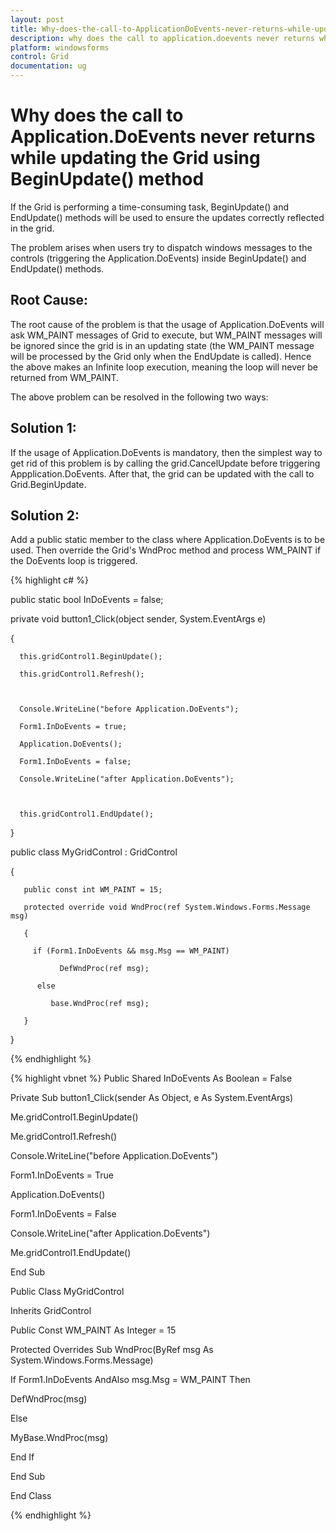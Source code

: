 ```yaml
---
layout: post
title: Why-does-the-call-to-ApplicationDoEvents-never-returns-while-updating-the-Grid-using-BeginUpdate-method | Windows Forms | Syncfusion
description: why does the call to application.doevents never returns while updating the grid using beginupdate() method
platform: windowsforms
control: Grid
documentation: ug
---
```


# Why does the call to Application.DoEvents never returns while updating the Grid using BeginUpdate() method

If the Grid is performing a time-consuming task, BeginUpdate() and EndUpdate() methods will be used to ensure the updates correctly reflected in the grid. 

The problem arises when users try to dispatch windows messages to the controls (triggering the Application.DoEvents) inside BeginUpdate() and EndUpdate() methods.

## Root Cause:

The root cause of the problem is that the usage of Application.DoEvents will ask WM_PAINT messages of Grid to execute, but WM_PAINT messages will be ignored since the grid is in an updating state (the WM_PAINT message will be processed by the Grid only when the EndUpdate is called). Hence the above makes an Infinite loop execution, meaning the loop will never be returned from WM_PAINT.

The above problem can be resolved in the following two ways:

## Solution 1:

If the usage of Application.DoEvents is mandatory, then the simplest way to get rid of this problem is by calling the grid.CancelUpdate before triggering Appplication.DoEvents. After that, the grid can be updated with the call to Grid.BeginUpdate.

## Solution 2:

Add a public static member to the class where Application.DoEvents is to be used. Then override the Grid's WndProc method and process WM_PAINT if the DoEvents loop is triggered.

{% highlight c#  %}

public static bool InDoEvents = false;

private void button1_Click(object sender, System.EventArgs e)

{

      this.gridControl1.BeginUpdate();

      this.gridControl1.Refresh();



      Console.WriteLine("before Application.DoEvents");

      Form1.InDoEvents = true;

      Application.DoEvents();

      Form1.InDoEvents = false;

      Console.WriteLine("after Application.DoEvents");



      this.gridControl1.EndUpdate();

}

public class MyGridControl : GridControl

{

       public const int WM_PAINT = 15;

       protected override void WndProc(ref System.Windows.Forms.Message msg)

       {

         if (Form1.InDoEvents && msg.Msg == WM_PAINT)

               DefWndProc(ref msg);

          else

             base.WndProc(ref msg);

       }

}

{% endhighlight   %}

{% highlight vbnet  %}
Public Shared InDoEvents As Boolean = False

Private Sub button1_Click(sender As Object, e As System.EventArgs)

Me.gridControl1.BeginUpdate()

Me.gridControl1.Refresh()



Console.WriteLine("before Application.DoEvents")

Form1.InDoEvents = True

Application.DoEvents()

Form1.InDoEvents = False

Console.WriteLine("after Application.DoEvents")



Me.gridControl1.EndUpdate()

End Sub

Public Class MyGridControl

Inherits GridControl

Public Const WM_PAINT As Integer = 15

Protected Overrides Sub WndProc(ByRef msg As System.Windows.Forms.Message)

If Form1.InDoEvents AndAlso msg.Msg = WM_PAINT Then

DefWndProc(msg)

Else

MyBase.WndProc(msg)

End If

End Sub

End Class



{% endhighlight   %}